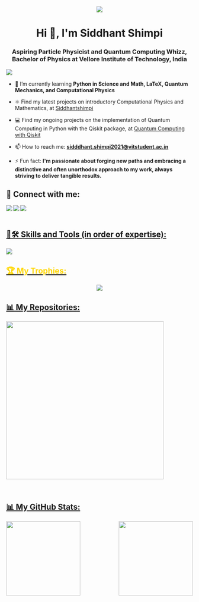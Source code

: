 <h1 align="center"><img src="https://github.com/Siddhantshimpi/Siddhantshimpi/assets/92200101/b3289899-345f-4ac1-ba22-3b98a1e427fe"/></h1>
<h1 align="center">Hi 👋, I'm Siddhant Shimpi</h1>
<h3 align="center">Aspiring Particle Physicist and Quantum Computing Whizz, Bachelor of Physics at Vellore Institute of Technology, India</h3>

<p><img align="left" src="https://komarev.com/ghpvc/?username=Siddhantshimpi&color=blueviolet"/></p>

</br>

- 🌱 I’m currently learning **Python in Science and Math, LaTeX, Quantum Mechanics, and Computational Physics**

- ⚛️ Find my latest projects on introductory Computational Physics and Mathematics, at [Siddhantshimpi](https://github.com/Siddhantshimpi/Siddhantshimpi/tree/master)

- 💻 Find my ongoing projects on the implementation of Quantum Computing in Python with the Qiskit package, at [Quantum Computing with Qiskit](https://github.com/Siddhantshimpi/Siddhantshimpi/tree/master/Quantum%20Computing%20with%20Qiskit)

- 📫 How to reach me: **sidddhant.shimpi2021@vitstudent.ac.in**

- ⚡ Fun fact: **I'm passionate about forging new paths and embracing a distinctive and often unorthodox approach to my work, always striving to deliver tangible results.**

<h2 align="left">🔗 Connect with me:</h2>

<a href = "https://www.linkedin.com/in/siddhant-shimpi-436962235"><img align="left" src="https://skillicons.dev/icons?i=linkedin"/></a>
<a href = "https://www.instagram.com/siddhant_1406"><img align="left" src="https://skillicons.dev/icons?i=instagram"/>
<a href = "https://stackoverflow.com/users/20734578/siddhant-shimpi"><img align="left" src="https://skillicons.dev/icons?i=stackoverflow"/>

<br/><br/>

<h2 align="left">🧠🛠️ Skills and Tools (in order of expertise):</h2>
<p align="left"><img src="https://skillicons.dev/icons?i=md,latex,py,git,java,visualstudio,cpp,r,html,css,arduino,matlab&perline=6"></p>

<h2 align="left" style="color:gold;">🏆 My Trophies:</h2>
<p align="center"><img src="https://github-profile-trophy.vercel.app/?username=Siddhantshimpi&theme=juicyfresh" />

<br/>

<h2 align="left">📊 My Repositories:</h2>

<a href="https://github.com/Siddhantshimpi/Siddhantshimpi"><img align="center" src="https://github-readme-stats.vercel.app/api/pin/?username=Siddhantshimpi&repo=Siddhantshimpi&theme=codeSTACKr" width="425">

<br/>

<h2 align="left">📊 My GitHub Stats:</h2>
<a href="https://github.com/anuraghazra/github-readme-stats"><img height=200 align="left" src="https://github-readme-stats.vercel.app/api?username=Siddhantshimpi&show_icons=true&theme=highcontrast">
<a href="https://github.com/anuraghazra/convoychat"><img height=200 align="right" src="https://github-readme-stats.vercel.app/api/top-langs?username=Siddhantshimpi&theme=vision-friendly-dark&layout=donut&langs_count=8&card_width=320">
<br/>
